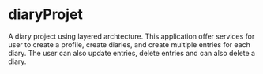 # diaryProjet
A diary project using layered archtecture.
This application offer services for user to create a profile, create diaries, and create multiple entries for each diary.
The user can also update entries, delete entries and can also delete a diary.
